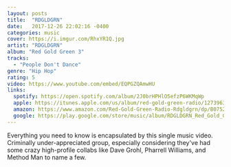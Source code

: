 ```yaml
---
layout: posts
title:  "RDGLDGRN"
date:   2017-12-26 22:02:16 -0400
categories: music
cover: https://i.imgur.com/RhxYR1Q.jpg
artist: "RDGLDGRN"
album: "Red Gold Green 3"
tracks:
  - "People Don't Dance"
genre: "Hip Hop"
rating: 5
video: https://www.youtube.com/embed/EQPGZQAmwHU
links:
  spotify: https://open.spotify.com/album/2J0brHPHlO5efzP6WKMqWp
  apple: https://itunes.apple.com/us/album/red-gold-green-radio/1273963038
  amazon: https://www.amazon.com/Red-Gold-Green-Radio-Rdgldgrn/dp/B0752F4N6S/
  google: https://play.google.com/store/music/album/RDGLDGRN_Red_Gold_Green_Radio?id=B7lpdtvdx6vrztpth6giiaqhtbe
---
```


Everything you need to know is encapsulated by this single music video.  Criminally under-appreciated group, especially considering they've had some crazy high-profile collabs like Dave Grohl, Pharrell Williams, and Method Man to name a few.

